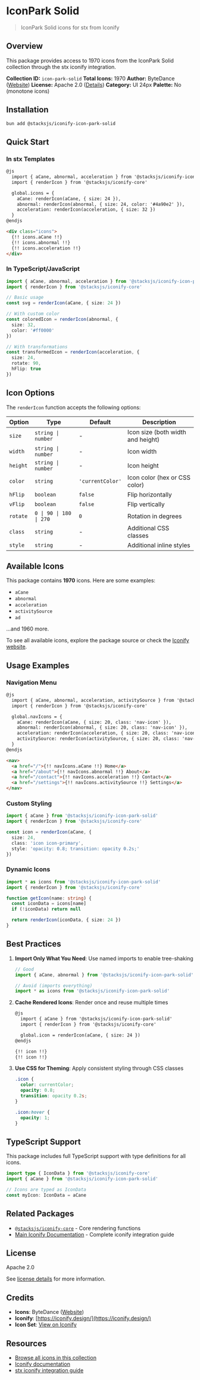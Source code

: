 # IconPark Solid

> IconPark Solid icons for stx from Iconify

## Overview

This package provides access to 1970 icons from the IconPark Solid collection through the stx iconify integration.

**Collection ID:** `icon-park-solid`
**Total Icons:** 1970
**Author:** ByteDance ([Website](https://github.com/bytedance/IconPark))
**License:** Apache 2.0 ([Details](https://github.com/bytedance/IconPark/blob/master/LICENSE))
**Category:** UI 24px
**Palette:** No (monotone icons)

## Installation

```bash
bun add @stacksjs/iconify-icon-park-solid
```

## Quick Start

### In stx Templates

```html
@js
  import { aCane, abnormal, acceleration } from '@stacksjs/iconify-icon-park-solid'
  import { renderIcon } from '@stacksjs/iconify-core'

  global.icons = {
    aCane: renderIcon(aCane, { size: 24 }),
    abnormal: renderIcon(abnormal, { size: 24, color: '#4a90e2' }),
    acceleration: renderIcon(acceleration, { size: 32 })
  }
@endjs

<div class="icons">
  {!! icons.aCane !!}
  {!! icons.abnormal !!}
  {!! icons.acceleration !!}
</div>
```

### In TypeScript/JavaScript

```typescript
import { aCane, abnormal, acceleration } from '@stacksjs/iconify-icon-park-solid'
import { renderIcon } from '@stacksjs/iconify-core'

// Basic usage
const svg = renderIcon(aCane, { size: 24 })

// With custom color
const coloredIcon = renderIcon(abnormal, {
  size: 32,
  color: '#ff0000'
})

// With transformations
const transformedIcon = renderIcon(acceleration, {
  size: 24,
  rotate: 90,
  hFlip: true
})
```

## Icon Options

The `renderIcon` function accepts the following options:

| Option | Type | Default | Description |
|--------|------|---------|-------------|
| `size` | `string \| number` | - | Icon size (both width and height) |
| `width` | `string \| number` | - | Icon width |
| `height` | `string \| number` | - | Icon height |
| `color` | `string` | `'currentColor'` | Icon color (hex or CSS color) |
| `hFlip` | `boolean` | `false` | Flip horizontally |
| `vFlip` | `boolean` | `false` | Flip vertically |
| `rotate` | `0 \| 90 \| 180 \| 270` | `0` | Rotation in degrees |
| `class` | `string` | - | Additional CSS classes |
| `style` | `string` | - | Additional inline styles |

## Available Icons

This package contains **1970** icons. Here are some examples:

- `aCane`
- `abnormal`
- `acceleration`
- `activitySource`
- `ad`

...and 1960 more.

To see all available icons, explore the package source or check the [Iconify website](https://icon-sets.iconify.design/icon-park-solid/).

## Usage Examples

### Navigation Menu

```html
@js
  import { aCane, abnormal, acceleration, activitySource } from '@stacksjs/iconify-icon-park-solid'
  import { renderIcon } from '@stacksjs/iconify-core'

  global.navIcons = {
    aCane: renderIcon(aCane, { size: 20, class: 'nav-icon' }),
    abnormal: renderIcon(abnormal, { size: 20, class: 'nav-icon' }),
    acceleration: renderIcon(acceleration, { size: 20, class: 'nav-icon' }),
    activitySource: renderIcon(activitySource, { size: 20, class: 'nav-icon' })
  }
@endjs

<nav>
  <a href="/">{!! navIcons.aCane !!} Home</a>
  <a href="/about">{!! navIcons.abnormal !!} About</a>
  <a href="/contact">{!! navIcons.acceleration !!} Contact</a>
  <a href="/settings">{!! navIcons.activitySource !!} Settings</a>
</nav>
```

### Custom Styling

```typescript
import { aCane } from '@stacksjs/iconify-icon-park-solid'
import { renderIcon } from '@stacksjs/iconify-core'

const icon = renderIcon(aCane, {
  size: 24,
  class: 'icon icon-primary',
  style: 'opacity: 0.8; transition: opacity 0.2s;'
})
```

### Dynamic Icons

```typescript
import * as icons from '@stacksjs/iconify-icon-park-solid'
import { renderIcon } from '@stacksjs/iconify-core'

function getIcon(name: string) {
  const iconData = icons[name]
  if (!iconData) return null

  return renderIcon(iconData, { size: 24 })
}
```

## Best Practices

1. **Import Only What You Need**: Use named imports to enable tree-shaking
   ```typescript
   // Good
   import { aCane, abnormal } from '@stacksjs/iconify-icon-park-solid'

   // Avoid (imports everything)
   import * as icons from '@stacksjs/iconify-icon-park-solid'
   ```

2. **Cache Rendered Icons**: Render once and reuse multiple times
   ```html
   @js
     import { aCane } from '@stacksjs/iconify-icon-park-solid'
     import { renderIcon } from '@stacksjs/iconify-core'

     global.icon = renderIcon(aCane, { size: 24 })
   @endjs

   {!! icon !!}
   {!! icon !!}
   ```

3. **Use CSS for Theming**: Apply consistent styling through CSS classes
   ```css
   .icon {
     color: currentColor;
     opacity: 0.8;
     transition: opacity 0.2s;
   }

   .icon:hover {
     opacity: 1;
   }
   ```

## TypeScript Support

This package includes full TypeScript support with type definitions for all icons.

```typescript
import type { IconData } from '@stacksjs/iconify-core'
import { aCane } from '@stacksjs/iconify-icon-park-solid'

// Icons are typed as IconData
const myIcon: IconData = aCane
```

## Related Packages

- [`@stacksjs/iconify-core`](../iconify-core) - Core rendering functions
- [Main Iconify Documentation](../../docs/iconify.md) - Complete iconify integration guide

## License

Apache 2.0

See [license details](https://github.com/bytedance/IconPark/blob/master/LICENSE) for more information.

## Credits

- **Icons**: ByteDance ([Website](https://github.com/bytedance/IconPark))
- **Iconify**: [https://iconify.design/](https://iconify.design/)
- **Icon Set**: [View on Iconify](https://icon-sets.iconify.design/icon-park-solid/)

## Resources

- [Browse all icons in this collection](https://icon-sets.iconify.design/icon-park-solid/)
- [Iconify documentation](https://iconify.design/docs/)
- [stx iconify integration guide](../../docs/iconify.md)
